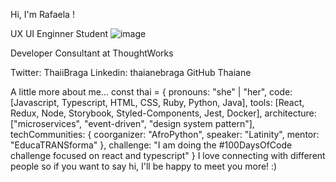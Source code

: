 Hi, I'm Rafaela ! 


UX UI Enginner Student ![image](https://github.com/Raphaelavazq/Raphaelavazq/assets/158291895/fe32487a-67af-49ff-b8c2-48e0837ee933)

Developer Consultant at ThoughtWorks

Twitter: ThaiiBraga Linkedin: thaianebraga GitHub Thaiane

 A little more about me...
const thai = {
  pronouns: "she" | "her",
  code: [Javascript, Typescript, HTML, CSS, Ruby, Python, Java],
  tools: [React, Redux, Node, Storybook, Styled-Components, Jest, Docker],
  architecture: ["microservices", "event-driven", "design system pattern"],
  techCommunities: {
                        coorganizer: "AfroPython",
                        speaker: "Latinity",
                        mentor: "EducaTRANSforma"
                      },
 challenge: "I am doing the #100DaysOfCode challenge focused on react and typescript"
}
 I love connecting with different people so if you want to say hi, I'll be happy to meet you more! :)


